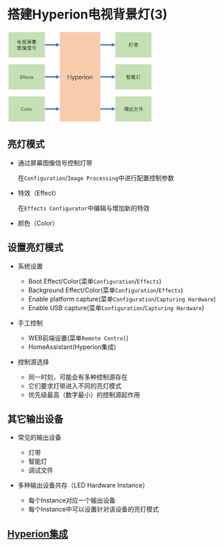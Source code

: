 # 搭建Hyperion电视背景灯(3)

<img src="images/config.png" width="65%">

## 亮灯模式

- 通过屏幕图像信号控制灯带

    在`Configuration`/`Image Processing`中进行配置控制参数

- 特效（Effect）

    在`Effects Configurator`中编辑与增加新的特效

- 颜色（Color）

## 设置亮灯模式

- 系统设置
    * Boot Effect/Color(菜单`Configuration`/`Effects`)
    * Background Effect/Color(菜单`Configuration`/`Effects`)
    * Enable platform capture(菜单`Configuration`/`Capturing Hardware`)
    * Enable USB capture(菜单`Configuration`/`Capturing Hardware`)
- 手工控制
    * WEB前端设置(菜单`Remote Control`)
    * HomeAssistant(Hyperion集成)

- 控制源选择

    + 同一时刻，可能会有多种控制源存在
    + 它们要求灯带进入不同的亮灯模式
    + 优先级最高（数字最小）的控制源起作用

## 其它输出设备

- 常见的输出设备
    + 灯带
    + 智能灯
    + 调试文件

- 多种输出设备共存（LED Hardware Instance）

    + 每个Instance对应一个输出设备
    + 每个Instance中可以设置针对该设备的亮灯模式

## [Hyperion集成](https://www.home-assistant.io/integrations/hyperion/)
